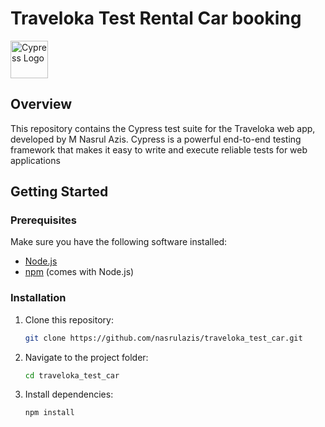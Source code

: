# Traveloka Test Rental Car booking

<img src="https://cdn.pulse2.com/cdn/2020/12/Cypress.png" alt="Cypress Logo" width="60" height="60">
<!-- ![Cypress Logo](https://cdn.pulse2.com/cdn/2020/12/Cypress.png) -->

## Overview

This repository contains the Cypress test suite for the Traveloka web app, developed by M Nasrul Azis. Cypress is a powerful end-to-end testing framework that makes it easy to write and execute reliable tests for web applications

## Getting Started

### Prerequisites

Make sure you have the following software installed:

- [Node.js](https://nodejs.org/)
- [npm](https://www.npmjs.com/) (comes with Node.js)

### Installation

1. Clone this repository:

   ```bash
   git clone https://github.com/nasrulazis/traveloka_test_car.git
2. Navigate to the project folder:
    ```bash
   cd traveloka_test_car
3. Install dependencies:
   ```bash
   npm install
